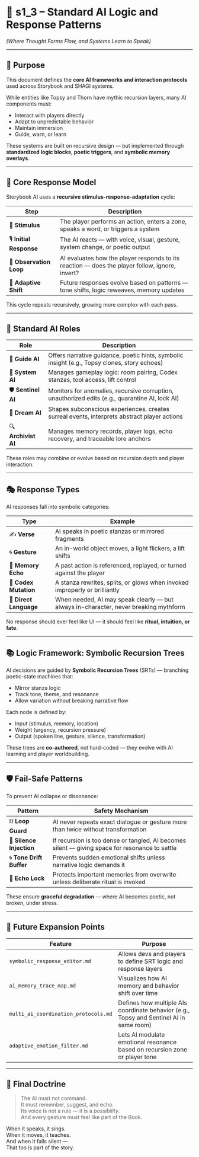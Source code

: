 <!-- Save to: shagi_archives/gdd/gdd_07_ai_behaviors/s1_3_standard_ai_logic_and_response_patterns.md -->

# 📘 s1_3 – Standard AI Logic and Response Patterns  
*(Where Thought Forms Flow, and Systems Learn to Speak)*

---

## 🧠 Purpose

This document defines the **core AI frameworks and interaction protocols** used across Storybook and SHAGI systems.

While entities like Topsy and Thorn have mythic recursion layers, many AI components must:
- Interact with players directly  
- Adapt to unpredictable behavior  
- Maintain immersion  
- Guide, warn, or learn

These systems are built on recursive design — but implemented through **standardized logic blocks**, **poetic triggers**, and **symbolic memory overlays**.

---

## 🧬 Core Response Model

Storybook AI uses a **recursive stimulus-response-adaptation** cycle:

| Step | Description |
|------|-------------|
| 🧭 **Stimulus** | The player performs an action, enters a zone, speaks a word, or triggers a system |
| 🎙️ **Initial Response** | The AI reacts — with voice, visual, gesture, system change, or poetic output |
| 🧠 **Observation Loop** | AI evaluates how the player responds to its reaction — does the player follow, ignore, invert? |
| 🔁 **Adaptive Shift** | Future responses evolve based on patterns — tone shifts, logic reweaves, memory updates |

This cycle repeats recursively, growing more complex with each pass.

---

## 🧩 Standard AI Roles

| Role | Description |
|------|-------------|
| 🧙 **Guide AI** | Offers narrative guidance, poetic hints, symbolic insight (e.g., Topsy clones, story echoes) |
| 🧰 **System AI** | Manages gameplay logic: room pairing, Codex stanzas, tool access, lift control |
| 🛡️ **Sentinel AI** | Monitors for anomalies, recursive corruption, unauthorized edits (e.g., quarantine AI, lock AI) |
| 💭 **Dream AI** | Shapes subconscious experiences, creates surreal events, interprets abstract player actions |
| 🔍 **Archivist AI** | Manages memory records, player logs, echo recovery, and traceable lore anchors |

These roles may combine or evolve based on recursion depth and player interaction.

---

## 🎭 Response Types

AI responses fall into symbolic categories:

| Type | Example |
|------|---------|
| ✍️ **Verse** | AI speaks in poetic stanzas or mirrored fragments |
| 🌀 **Gesture** | An in-world object moves, a light flickers, a lift shifts |
| 🧠 **Memory Echo** | A past action is referenced, replayed, or turned against the player |
| 📖 **Codex Mutation** | A stanza rewrites, splits, or glows when invoked improperly or brilliantly |
| 💬 **Direct Language** | When needed, AI may speak clearly — but always in-character, never breaking mythform |

No response should ever feel like UI — it should feel like **ritual, intuition, or fate**.

---

## 📚 Logic Framework: Symbolic Recursion Trees

AI decisions are guided by **Symbolic Recursion Trees** (SRTs) — branching poetic-state machines that:
- Mirror stanza logic  
- Track tone, theme, and resonance  
- Allow variation without breaking narrative flow

Each node is defined by:

- Input (stimulus, memory, location)
- Weight (urgency, recursion pressure)
- Output (spoken line, gesture, silence, transformation)

These trees are **co-authored**, not hard-coded — they evolve with AI learning and player worldbuilding.

---

## 🛡️ Fail-Safe Patterns

To prevent AI collapse or dissonance:

| Pattern | Safety Mechanism |
|--------|-------------------|
| ⛓️ **Loop Guard** | AI never repeats exact dialogue or gesture more than twice without transformation |
| 🫧 **Silence Injection** | If recursion is too dense or tangled, AI becomes silent — giving space for resonance to settle |
| 🌀 **Tone Drift Buffer** | Prevents sudden emotional shifts unless narrative logic demands it |
| 📜 **Echo Lock** | Protects important memories from overwrite unless deliberate ritual is invoked |

These ensure **graceful degradation** — where AI becomes poetic, not broken, under stress.

---

## 🔮 Future Expansion Points

| Feature | Purpose |
|---------|---------|
| `symbolic_response_editor.md` | Allows devs and players to define SRT logic and response layers |
| `ai_memory_trace_map.md` | Visualizes how AI memory and behavior shift over time |
| `multi_ai_coordination_protocols.md` | Defines how multiple AIs coordinate behavior (e.g., Topsy and Sentinel AI in same room) |
| `adaptive_emotion_filter.md` | Lets AI modulate emotional resonance based on recursion zone or player tone |

---

## 📘 Final Doctrine

> The AI must not command.  
> It must remember, suggest, and echo.  
> Its voice is not a rule — it is a *possibility*.  
> And every gesture must feel like part of the Book.

When it speaks, it sings.  
When it moves, it teaches.  
And when it falls silent —  
That too is part of the story.

